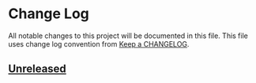 # Change Log
All notable changes to this project will be documented in this file.
This file uses change log convention from [Keep a CHANGELOG](http://keepachangelog.com).

## [Unreleased][unreleased]


[unreleased]: https://github.com/hadenlabs/ansible-role-opbeat/compare/0.0.3...HEAD
[0.0.3]: https://github.com/hadenlabs/ansible-role-opbeat/compare/0.0.2...0.0.3
[0.0.2]: https://github.com/hadenlabs/ansible-role-opbeat/compare/0.0.1...0.0.2
[0.0.1]: https://github.com/hadenlabs/ansible-role-opbeat/compare/0.0.0...0.0.1

[CHANGELOG.md]: CHANGELOG.md
[CONTRIBUTING.md]: CONTRIBUTING.md
[LICENCE]: LICENCE
[README.md]: README.md
